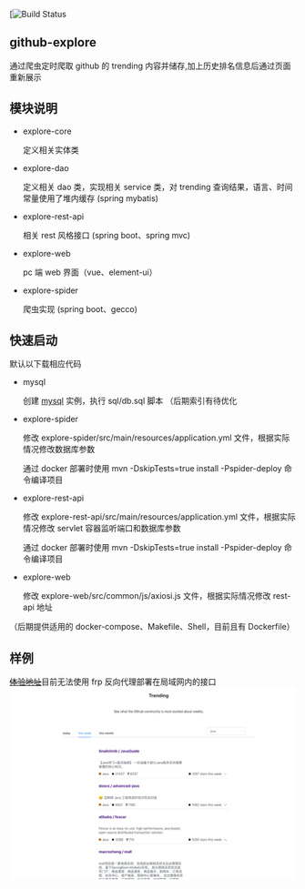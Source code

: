 [![Build Status](https://travis-ci.org/Arugal/github-explore.svg?branch=master)
## github-explore
   通过爬虫定时爬取 github 的 trending 内容并储存,加上历史排名信息后通过页面重新展示

## 模块说明

   - explore-core
   
        定义相关实体类
   - explore-dao
   
        定义相关 dao 类，实现相关 service 类，对 trending 查询结果，语言、时间常量使用了堆内缓存 (spring mybatis)
   - explore-rest-api
        
        相关 rest 风格接口 (spring boot、spring mvc)
   - explore-web
        
        pc 端 web 界面（vue、element-ui）
   - explore-spider
    
        爬虫实现 (spring boot、gecco)
        
## 快速启动
   
   默认以下载相应代码
   
   - mysql
        
        创建 [mysql](mysql) 实例，执行 sql/db.sql 脚本 （后期索引有待优化
   - explore-spider
        
        修改 explore-spider/src/main/resources/application.yml 文件，根据实际情况修改数据库参数
        
        通过 docker 部署时使用 mvn -DskipTests=true install -Pspider-deploy 命令编译项目
   - explore-rest-api
        
        修改 explore-rest-api/src/main/resources/application.yml 文件，根据实际情况修改 servlet 容器监听端口和数据库参数
        
        通过 docker 部署时使用 mvn -DskipTests=true install -Pspider-deploy 命令编译项目
   - explore-web

        修改 explore-web/src/common/js/axiosi.js 文件，根据实际情况修改 rest-api 地址
    
   （后期提供适用的 docker-compose、Makefile、Shell，目前且有 Dockerfile）
   
## 样例
[~~体验地址~~](https://www.sunnus3.top)目前无法使用 frp 反向代理部署在局域网内的接口
![demo](doc/page.png)

